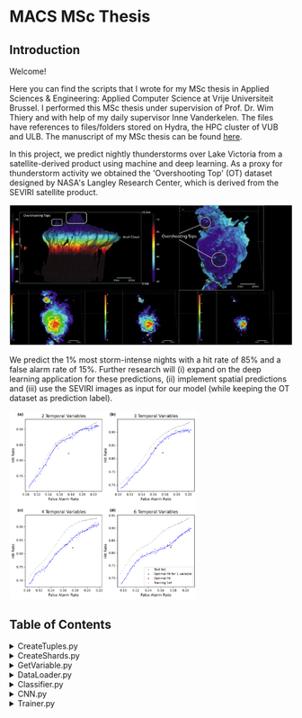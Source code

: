 # MACS MSc Thesis

## Introduction

Welcome! 

Here you can find the scripts that I wrote for my MSc thesis in Applied Sciences & Engineering: Applied Computer Science at Vrije Universiteit Brussel. I performed this MSc thesis under supervision of Prof. Dr. Wim Thiery and with help of my daily supervisor Inne Vanderkelen. The files have references to files/folders stored on Hydra, the HPC cluster of VUB and ULB. The manuscript of my MSc thesis can be found [here](MA_ACS_Lampe_Seppe_S2_August_2021_links_hidden.pdf).

In this project, we predict nightly thunderstorms over Lake Victoria from a satellite-derived product using machine and deep learning. As a proxy for thunderstorm activity we obtained the 'Overshooting Top' (OT) dataset designed by NASA's Langley Research Center, which is derived from the SEVIRI satellite product.

![alt text](https://github.com/SeppeLampe/MACS-MSc-Thesis-/blob/a06ba13b1c615e33e4507e0329d507e3315c4773/Figures/OTs.jpg "Overshooting Tops (Bedka et al., 2010)")

We predict the 1% most storm-intense nights with a hit rate of 85% and a false alarm rate of 15%. Further research will (i) expand on the deep learning application for these predictions, (ii) implement spatial predictions and (iii) use the SEVIRI images as input for our model (while keeping the OT dataset as prediction label).

<img src="https://github.com/SeppeLampe/MACS-MSc-Thesis-/blob/a06ba13b1c615e33e4507e0329d507e3315c4773/Figures/log%20temp.png" width=66% height=66% alt="Results from MSc Thesis">

## Table of Contents

<details>
  <summary>CreateTuples.py</summary>
    <a href="https://github.com/SeppeLampe/MSc-Thesis/blob/main/CreateTuples.py">This script</a> loops through the OT dataset and generates day-night tuples, which will be used for this project.
</details>

<details>
  <summary>CreateShards.py</summary>
    <a href="https://github.com/SeppeLampe/MSc-Thesis/blob/main/CreateShards.py">This script</a> loops through the day-night tuples and combines them into shards, which we can efficiently load into RAM via Webdataset.
</details>

<details>
  <summary>GetVariable.py</summary>
    <a href="https://github.com/SeppeLampe/MSc-Thesis/blob/main/GetVariable.py">This script</a> loops through the day-night tuples and extracts only one variable from them, and then stores them in netCDF4 files.
</details>

<details>
  <summary>DataLoader.py</summary>
    <a href="https://github.com/SeppeLampe/MSc-Thesis/blob/main/DataLoader.py">This script</a> divides the data into training, validation and test sets and creates Dataloader objects, which can efficiently loop through these subsets.
</details>

<details>
  <summary>Classifier.py</summary>
    <a href="https://github.com/SeppeLampe/MSc-Thesis/blob/main/Classifier.py">This script</a> specifies how training, validation and testing should be performed, when weights need to be updated (only during training) and determines the logging.
</details>

<details>
  <summary>CNN.py</summary>
    <a href="https://github.com/SeppeLampe/MSc-Thesis/blob/main/CNN.py">This script</a> provides an easy way to generate Convolutional Neural Networks (CNNs) in an object-oriented manner.
</details>

<details>
  <summary>Trainer.py</summary>
    <a href="https://github.com/SeppeLampe/MSc-Thesis/blob/main/Trainer.py">This script</a> determines the Trainer, which handles communication between the Dataloader, CNN and Classifier objects.
</details>

